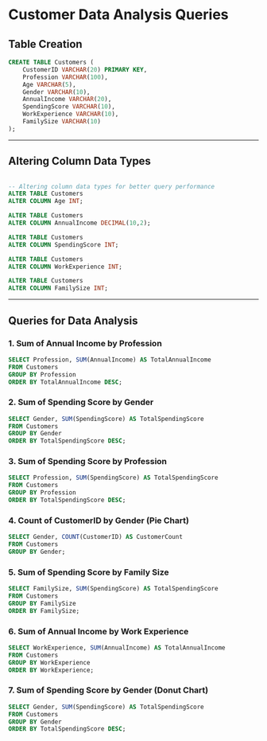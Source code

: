 # Customer Data Analysis Queries

## Table Creation

```sql
CREATE TABLE Customers (
    CustomerID VARCHAR(20) PRIMARY KEY,
    Profession VARCHAR(100),
    Age VARCHAR(5),
    Gender VARCHAR(10),
    AnnualIncome VARCHAR(20),
    SpendingScore VARCHAR(10),
    WorkExperience VARCHAR(10),
    FamilySize VARCHAR(10)
);
```

---

## Altering Column Data Types

```sql

-- Altering column data types for better query performance
ALTER TABLE Customers  
ALTER COLUMN Age INT;  

ALTER TABLE Customers  
ALTER COLUMN AnnualIncome DECIMAL(10,2);  

ALTER TABLE Customers  
ALTER COLUMN SpendingScore INT;  

ALTER TABLE Customers  
ALTER COLUMN WorkExperience INT;  

ALTER TABLE Customers  
ALTER COLUMN FamilySize INT;
```

---

## Queries for Data Analysis

### 1. Sum of Annual Income by Profession

```sql
SELECT Profession, SUM(AnnualIncome) AS TotalAnnualIncome
FROM Customers
GROUP BY Profession
ORDER BY TotalAnnualIncome DESC;
```

### 2. Sum of Spending Score by Gender

```sql
SELECT Gender, SUM(SpendingScore) AS TotalSpendingScore
FROM Customers
GROUP BY Gender
ORDER BY TotalSpendingScore DESC;
```

### 3. Sum of Spending Score by Profession

```sql
SELECT Profession, SUM(SpendingScore) AS TotalSpendingScore
FROM Customers
GROUP BY Profession
ORDER BY TotalSpendingScore DESC;
```

### 4. Count of CustomerID by Gender (Pie Chart)

```sql
SELECT Gender, COUNT(CustomerID) AS CustomerCount
FROM Customers
GROUP BY Gender;
```

### 5. Sum of Spending Score by Family Size

```sql
SELECT FamilySize, SUM(SpendingScore) AS TotalSpendingScore
FROM Customers
GROUP BY FamilySize
ORDER BY FamilySize;
```

### 6. Sum of Annual Income by Work Experience

```sql
SELECT WorkExperience, SUM(AnnualIncome) AS TotalAnnualIncome
FROM Customers
GROUP BY WorkExperience
ORDER BY WorkExperience;
```

### 7. Sum of Spending Score by Gender (Donut Chart)

```sql
SELECT Gender, SUM(SpendingScore) AS TotalSpendingScore
FROM Customers
GROUP BY Gender
ORDER BY TotalSpendingScore DESC;
```

